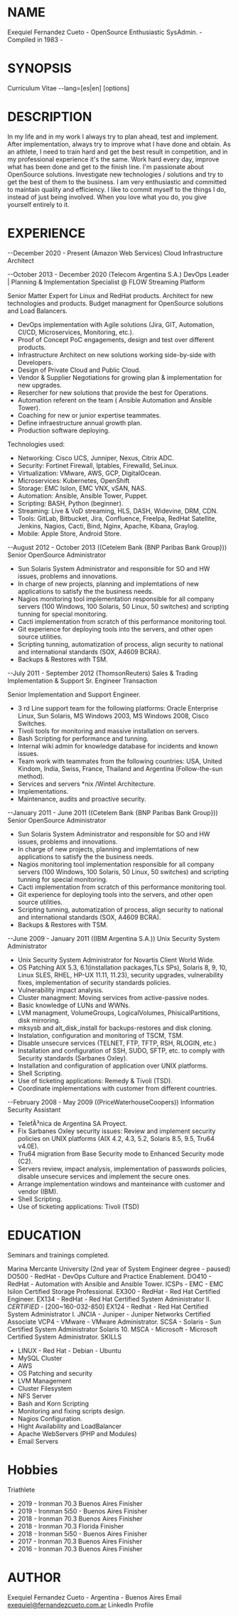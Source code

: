 # NAME

Exequiel Fernandez Cueto - OpenSource Enthusiastic SysAdmin. - Compiled in 1983 -   

# SYNOPSIS

Curriculum Vitae --lang=[es|en] [options]

# DESCRIPTION
 
In my life and in my work I always try to plan ahead, test and implement. After implementation, always try to improve what I have done and obtain.
As an athlete, I need to train hard and get the best result in competition, and in my professional experience it's the same. Work hard every day,
improve what has been done and get to the finish line.
I'm passionate about OpenSource solutions. Investigate new technologies / solutions and try to get the best of them to the business.
I am very enthusiastic and committed to maintain quality and efficiency.
I like to commit myself to the things I do, instead of just being involved. When you love what you do, you give yourself entirely to it.

# EXPERIENCE
 
--December 2020 - Present (Amazon Web Services)
Cloud Infrastructure Architect

--October 2013 - December 2020 (Telecom Argentina S.A.)
DevOps Leader | Planning & Implementation Specialist @ FLOW Streaming Platform

Senior Matter Expert for Linux and RedHat products.
Architect for new technologies and products.
Budget managment for OpenSource solutions and Load Balancers.

- DevOps implementation with Agile solutions (Jira, GIT, Automation, CI/CD, Microservices, Monitoring, etc.).
- Proof of Concept PoC engagements, design and test over different products.
- Infrastructure Architect on new solutions working side-by-side with Developers.
- Design of Private Cloud and Public Cloud.
- Vendor & Supplier Negotiations for growing plan & implementation for new upgrades.
- Resercher for new solutions that provide the best for Operations.
- Automation referent on the team ( Ansible Automation and Ansible Tower).
- Coaching for new or junior expertise teammates.
- Define infraestructure annual growth plan.
- Production software deploying.

Technologies used:
- Networking: Cisco UCS, Junniper, Nexus, Citrix ADC.
- Security: Fortinet Firewall, Iptables, Firewalld, SeLinux.
- Virtualization: VMware, AWS, GCP, DigitalOcean.
- Microservices: Kubernetes, OpenShift
- Storage: EMC Isilon, EMC VNX, vSAN, NAS.
- Automation: Ansible, Ansible Tower, Puppet.
- Scripting: BASH, Python (beginner).
- Streaming: Live & VoD streaming, HLS, DASH, Widevine, DRM, CDN.
- Tools: GitLab, Bitbucket, Jira, Confluence, FreeIpa, RedHat Satellite, Jenkins, Nagios, Cacti, Bind, Nginx, Apache, Kibana, Graylog.
- Mobile: Apple Store, Android Store.

--August 2012 - October 2013 ((Cetelem Bank {BNP Paribas Bank Group}))
Senior OpenSource Administrator

- Sun Solaris System Administrator and responsible for SO and HW issues, problems and innovations.
- In charge of new projects, planning and implemtations of new applications to satisfy the the business needs.
- Nagios monitoring tool implementation responsible for all company servers (100 Windows, 100 Solaris, 50 Linux, 50 switches) and scripting tunning for special monitoring.
- Cacti implementation from scratch of this performance monitoring tool.
- Git experience for deploying tools into the servers, and other open source utilities.
- Scripting tunning, automatization of process, align security to national and international standards (SOX, A4609 BCRA).
- Backups & Restores with TSM.

--July 2011 - September 2012 (ThomsonReuters)
Sales & Trading Implementation & Support Sr. Engineer Transaction

Senior Implementation and Support Engineer.
- 3 rd Line support team for the following platforms: Oracle Enterprise Linux, Sun Solaris, MS Windows 2003, MS Windows 2008, Cisco Switches.
- Tivoli tools for monitoring and massive installation on servers.
- Bash Scripting for performance and tunning.
- Internal wiki admin for knowledge database for incidents and known issues.
- Team work with teammates from the following countries: USA, United Kindom, India, Swiss, France, Thailand and Argentina (Follow-the-sun method).
- Services and servers *nix /Wintel Architecture.
- Implementations.
- Maintenance, audits and proactive security.

--January 2011 - June 2011 ((Cetelem Bank {BNP Paribas Bank Group}))
Senior OpenSource Administrator

- Sun Solaris System Administrator and responsible for SO and HW issues, problems and innovations.
- In charge of new projects, planning and implemtations of new applications to satisfy the the business needs.
- Nagios monitoring tool implementation responsible for all company servers (100 Windows, 100 Solaris, 50 Linux, 50 switches) and scripting tunning for special monitoring.
- Cacti implementation from scratch of this performance monitoring tool.
- Git experience for deploying tools into the servers, and other open source utilities.
- Scripting tunning, automatization of process, align security to national and international standards (SOX, A4609 BCRA).
- Backups & Restores with TSM.

--June 2009 - January 2011 ((IBM Argentina S.A.))
Unix Security System Administrator

- Unix Security System Administrator for Novartis Client World Wide.
- OS Patching AIX 5.3, 6.1(installation packages,TLs SPs), Solaris 8, 9, 10, Linux SLES, RHEL, HP-UX 11.11, 11.23), security upgrades, vulnerability fixes, implementation of security standards policies.
- Vulnerability impact analysis.
- Cluster managment: Moving services from active-passive nodes.
- Basic knowledge of LUNs and WWNs.
- LVM managment, VolumeGroups, LogicalVolumes, PhisicalPartitions, disk mirroring.
- mksysb and alt_disk_install for backups-restores and disk cloning.
- Instalation, configuration and monitoring of TSCM, TSM.
- Disable unsecure services (TELNET, FTP, TFTP, RSH, RLOGIN, etc.)
- Installation and configuration of SSH, SUDO, SFTP, etc. to comply with Security standards (Sarbanes Oxley).
- Installation and configuration of application over UNIX platforms.
- Shell Scripting.
- Use of ticketing applications: Remedy & Tivoli (TSD).
- Coordinate implementations with customer from different countries.

--February 2008 - May 2009 ((PriceWaterhouseCoopers))
Information Security Assistant

- TelefÃ³nica de Argentina SA Proyect.
- Fix Sarbanes Oxley security issues: Review and implement security policies on UNIX platforms (AIX 4.2, 4.3, 5.2, Solaris 8.5, 9.5, Tru64 v4.0E).
- Tru64 migration from Base Security mode to Enhanced Security mode (C2).
- Servers review, impact analysis, implementation of passwords policies, disable unsecure services and implement the secure ones.
- Arrange implementation windows and manteinance with customer and vendor (IBM).
- Shell Scripting.
- Use of ticketing applications: Tivoli (TSD)

# EDUCATION

Seminars and trainings completed.

Marina Mercante University (2nd year of System Engineer degree - paused)
DO500 - RedHat - DevOps Culture and Practice Enablement.
DO410 - RedHat - Automation with Ansible and Ansible Tower.
ICSPs - EMC - EMC Isilon Certified Storage Professional.
EX300 - RedHat - Red Hat Certified Engineer.
EX134 - RedHat - Red Hat Certified System Administrator II. *CERTIFIED* - [200~160-032-850]
EX124 - Redhat - Red Hat Certified System Administrator I.
JNCIA - Juniper - Juniper Networks Certified Associate
VCP4 - VMware - VMware Administrator.
SCSA - Solaris - Sun Certified System Administrator Solaris 10.
MSCA - Microsoft - Microsoft Certified System Administrator.
SKILLS
- LINUX - Red Hat - Debian - Ubuntu
- MySQL Cluster
- AWS
- OS Patching and security
- LVM Management
- Cluster Filesystem
- NFS Server
- Bash and Korn Scripting
- Monitoring and fixing scripts design.
- Nagios Configuration.
- Hight Availability and LoadBalancer
- Apache WebServers (PHP and Modules)
- Email Servers

# Hobbies
 
Triathlete  
- 2019 - Ironman 70.3 Buenos Aires Finisher
- 2019 - Ironman 5i50 - Buenos Aires Finisher
- 2018 - Ironman 70.3 Buenos Aires Finisher
- 2018 - Ironman 70.3 Florida Finisher
- 2018 - Ironman 5i50 - Buenos Aires Finisher
- 2017 - Ironman 70.3 Buenos Aires Finisher
- 2016 - Ironman 70.3 Buenos Aires Finisher


# AUTHOR

Exequiel Fernandez Cueto - Argentina - Buenos Aires
 Email exequiel@fernandezcueto.com.ar
 LinkedIn Profile
